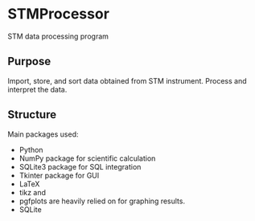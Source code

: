 # STMProcessor
STM data processing program

## Purpose
Import, store, and sort data obtained from STM instrument. Process and interpret the data.

## Structure
Main packages used:
* Python
 * NumPy package for scientific calculation
 * SQLite3 package for SQL integration
 * Tkinter package for GUI
* LaTeX
 * tikz and
 * pgfplots are heavily relied on for graphing results.
* SQLite
